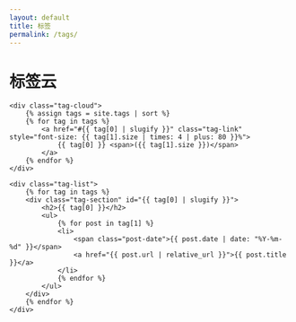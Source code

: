 ```yaml
---
layout: default
title: 标签
permalink: /tags/
---
```


<div class="tags-page">
    <h1>标签云</h1>
    
    <div class="tag-cloud">
        {% assign tags = site.tags | sort %}
        {% for tag in tags %}
            <a href="#{{ tag[0] | slugify }}" class="tag-link" style="font-size: {{ tag[1].size | times: 4 | plus: 80 }}%">
                {{ tag[0] }} <span>({{ tag[1].size }})</span>
            </a>
        {% endfor %}
    </div>

    <div class="tag-list">
        {% for tag in tags %}
        <div class="tag-section" id="{{ tag[0] | slugify }}">
            <h2>{{ tag[0] }}</h2>
            <ul>
                {% for post in tag[1] %}
                <li>
                    <span class="post-date">{{ post.date | date: "%Y-%m-%d" }}</span>
                    <a href="{{ post.url | relative_url }}">{{ post.title }}</a>
                </li>
                {% endfor %}
            </ul>
        </div>
        {% endfor %}
    </div>
</div>
